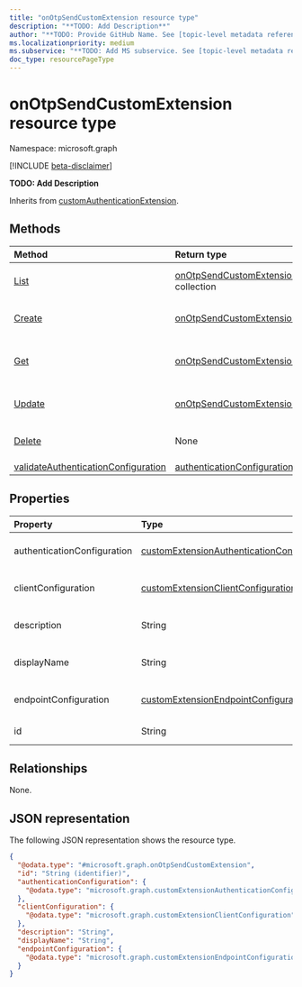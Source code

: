 ```yaml
---
title: "onOtpSendCustomExtension resource type"
description: "**TODO: Add Description**"
author: "**TODO: Provide GitHub Name. See [topic-level metadata reference](https://aka.ms/msgo?pagePath=Document-APIs/Guidelines/Metadata)**"
ms.localizationpriority: medium
ms.subservice: "**TODO: Add MS subservice. See [topic-level metadata reference](https://aka.ms/msgo?pagePath=Document-APIs/Guidelines/Metadata)**"
doc_type: resourcePageType
---
```


# onOtpSendCustomExtension resource type

Namespace: microsoft.graph

[!INCLUDE [beta-disclaimer](../../includes/beta-disclaimer.md)]

**TODO: Add Description**


Inherits from [customAuthenticationExtension](../resources/customauthenticationextension.md).


## Methods
|Method|Return type|Description|
|:---|:---|:---|
|[List](../api/onotpsendcustomextensionhandler-list-customextension.md)|[onOtpSendCustomExtension](../resources/onotpsendcustomextension.md) collection|Get a list of the [onOtpSendCustomExtension](../resources/onotpsendcustomextension.md) objects and their properties.|
|[Create](../api/onotpsendcustomextensionhandler-post-customextension.md)|[onOtpSendCustomExtension](../resources/onotpsendcustomextension.md)|Create a new [onOtpSendCustomExtension](../resources/onotpsendcustomextension.md) object.|
|[Get](../api/onotpsendcustomextension-get.md)|[onOtpSendCustomExtension](../resources/onotpsendcustomextension.md)|Read the properties and relationships of an [onOtpSendCustomExtension](../resources/onotpsendcustomextension.md) object.|
|[Update](../api/onotpsendcustomextension-update.md)|[onOtpSendCustomExtension](../resources/onotpsendcustomextension.md)|Update the properties of an [onOtpSendCustomExtension](../resources/onotpsendcustomextension.md) object.|
|[Delete](../api/onotpsendcustomextensionhandler-delete-customextension.md)|None|Delete an [onOtpSendCustomExtension](../resources/onotpsendcustomextension.md) object.|
|[validateAuthenticationConfiguration](../api/onotpsendcustomextension-validateauthenticationconfiguration.md)|[authenticationConfigurationValidation](../resources/authenticationconfigurationvalidation.md)|**TODO: Add Description**|

## Properties
|Property|Type|Description|
|:---|:---|:---|
|authenticationConfiguration|[customExtensionAuthenticationConfiguration](../resources/customextensionauthenticationconfiguration.md)|**TODO: Add Description** Inherited from [customCalloutExtension](../resources/customcalloutextension.md).|
|clientConfiguration|[customExtensionClientConfiguration](../resources/customextensionclientconfiguration.md)|**TODO: Add Description** Inherited from [customCalloutExtension](../resources/customcalloutextension.md).|
|description|String|**TODO: Add Description** Inherited from [customCalloutExtension](../resources/customcalloutextension.md).|
|displayName|String|**TODO: Add Description** Inherited from [customCalloutExtension](../resources/customcalloutextension.md).|
|endpointConfiguration|[customExtensionEndpointConfiguration](../resources/customextensionendpointconfiguration.md)|**TODO: Add Description** Inherited from [customCalloutExtension](../resources/customcalloutextension.md).|
|id|String|**TODO: Add Description** Inherited from [entity](../resources/entity.md).|

## Relationships
None.

## JSON representation
The following JSON representation shows the resource type.
<!-- {
  "blockType": "resource",
  "keyProperty": "id",
  "@odata.type": "microsoft.graph.onOtpSendCustomExtension",
  "baseType": "microsoft.graph.customAuthenticationExtension",
  "openType": false
}
-->
``` json
{
  "@odata.type": "#microsoft.graph.onOtpSendCustomExtension",
  "id": "String (identifier)",
  "authenticationConfiguration": {
    "@odata.type": "microsoft.graph.customExtensionAuthenticationConfiguration"
  },
  "clientConfiguration": {
    "@odata.type": "microsoft.graph.customExtensionClientConfiguration"
  },
  "description": "String",
  "displayName": "String",
  "endpointConfiguration": {
    "@odata.type": "microsoft.graph.customExtensionEndpointConfiguration"
  }
}
```

